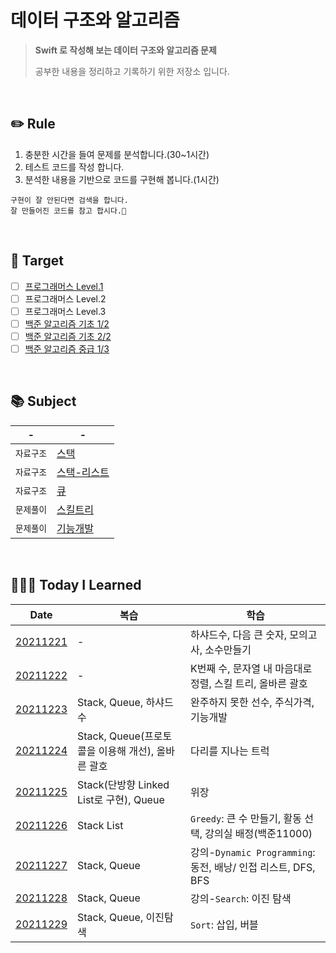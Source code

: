 # 데이터 구조와 알고리즘

> **Swift 로 작성해 보는 데이터 구조와 알고리즘 문제**
>
> 공부한 내용을 정리하고 기록하기 위한 저장소 입니다.

<br/>

## ✏️ Rule

1. 충분한 시간을 들여 문제를 분석합니다.(30~1시간)
2. 테스트 코드를 작성 합니다.
3. 분석한 내용을 기반으로 코드를 구현해 봅니다.(1시간)

```
구현이 잘 안된다면 검색을 합니다.
잘 만들어진 코드를 참고 합시다.🧐
```

<br/>

## 🎯 Target

- [ ] [프로그래머스 Level.1](https://programmers.co.kr/learn/challenges?tab=all_challenges)
- [ ] 프로그래머스 Level.2
- [ ] 프로그래머스 Level.3
- [ ] [백준 알고리즘 기초 1/2](https://code.plus/course/41)
- [ ] [백준 알고리즘 기초 2/2](https://code.plus/course/42)
- [ ] [백준 알고리즘 중급 1/3](https://code.plus/course/43)

<br/>

## 📚 Subject

| -          | -                                                   |
| ---------- | --------------------------------------------------- |
| `자료구조` | [스택](./data-structures/Stack.md)                  |
| `자료구조` | [스택-리스트](./data-structures/StackLinkedList.md) |
| `자료구조` | [큐](./data-structures/Queue.md)                    |
| `문제풀이` | [스킬트리](./exam/스킬트리.md)                      |
| `문제풀이` | [기능개발](./exam/기능개발.md)                      |

<br/>

## 👩🏼‍💻 Today I Learned

| Date                                                                                              | 복습                                              | 학습                                                          |
| ------------------------------------------------------------------------------------------------- | ------------------------------------------------- | ------------------------------------------------------------- |
| [20211221](./Playgrounds/TodayILearned.playground/Pages/20211221.xcplaygroundpage/Contents.swift) | -                                                 | 하샤드수, 다음 큰 숫자, 모의고사, 소수만들기                  |
| [20211222](./Playgrounds/TodayILearned.playground/Pages/20211222.xcplaygroundpage/Contents.swift) | -                                                 | K번째 수, 문자열 내 마음대로 정렬, 스킬 트리, 올바른 괄호     |
| [20211223](./Playgrounds/TodayILearned.playground/Pages/20211223.xcplaygroundpage/Contents.swift) | Stack, Queue, 하샤드 수                           | 완주하지 못한 선수, 주식가격, 기능개발                        |
| [20211224](./Playgrounds/TodayILearned.playground/Pages/20211224.xcplaygroundpage/Contents.swift) | Stack, Queue(프로토콜을 이용해 개선), 올바른 괄호 | 다리를 지나는 트럭                                            |
| [20211225](./Playgrounds/TodayILearned.playground/Pages/20211225.xcplaygroundpage/Contents.swift) | Stack(단방향 Linked List로 구현), Queue           | 위장                                                          |
| [20211226](./Playgrounds/TodayILearned.playground/Pages/20211226.xcplaygroundpage/Contents.swift) | Stack List                                        | `Greedy`: 큰 수 만들기, 활동 선택, 강의실 배정(백준11000)     |
| [20211227](./Playgrounds/TodayILearned.playground/Pages/20211227.xcplaygroundpage/Contents.swift) | Stack, Queue                                      | 강의-`Dynamic Programming`: 동전, 배낭/ 인접 리스트, DFS, BFS |
| [20211228](./Playgrounds/TodayILearned.playground/Pages/20211228.xcplaygroundpage/Contents.swift) | Stack, Queue                                      | 강의-`Search`: 이진 탐색                                      |
| [20211229](./Playgrounds/TodayILearned.playground/Pages/20211229.xcplaygroundpage/Contents.swift) | Stack, Queue, 이진탐색                            | `Sort`: 삽입, 버블                                            |
